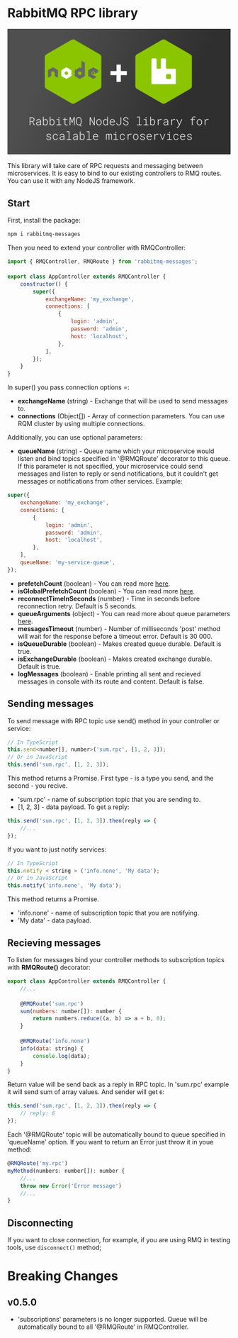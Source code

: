 # RabbitMQ RPC library

![alt cover](https://github.com/AlariCode/rabbitmq-messages/raw/master/img/cover.jpg)

This library will take care of RPC requests and messaging between microservices. It is easy to bind to our existing controllers to RMQ routes. You can use it with any NodeJS framework.

## Start

First, install the package:

```bash
npm i rabbitmq-messages
```

Then you need to extend your controller with RMQController:

```javascript
import { RMQController, RMQRoute } from 'rabbitmq-messages';

export class AppController extends RMQController {
    constructor() {
        super({
            exchangeName: 'my_exchange',
            connections: [
                {
                    login: 'admin',
                    password: 'admin',
                    host: 'localhost',
                },
            ],
        });
    }
}
```

In super() you pass connection options =:

-   **exchangeName** (string) - Exchange that will be used to send messages to.
-   **connections** (Object[]) - Array of connection parameters. You can use RQM cluster by using multiple connections.

Additionally, you can use optional parameters:

-   **queueName** (string) - Queue name which your microservice would listen and bind topics specified in '@RMQRoute' decorator to this queue. If this parameter is not specified, your microservice could send messages and listen to reply or send notifications, but it couldn't get messages or notifications from other services.
    Example:

```javascript
super({
    exchangeName: 'my_exchange',
    connections: [
        {
            login: 'admin',
            password: 'admin',
            host: 'localhost',
        },
    ],
    queueName: 'my-service-queue',
});
```

-   **prefetchCount** (boolean) - You can read more [here](https://github.com/postwait/node-amqp).
-   **isGlobalPrefetchCount** (boolean) - You can read more [here](https://github.com/postwait/node-amqp).
-   **reconnectTimeInSeconds** (number) - Time in seconds before reconnection retry. Default is 5 seconds.
-   **queueArguments** (object) - You can read more about queue parameters [here](https://www.rabbitmq.com/parameters.html).
-   **messagesTimeout** (number) - Number of milliseconds 'post' method will wait for the response before a timeout error. Default is 30 000.
-   **isQueueDurable** (boolean) - Makes created queue durable. Default is true.
-   **isExchangeDurable** (boolean) - Makes created exchange durable. Default is true.
-   **logMessages** (boolean) - Enable printing all sent and recieved messages in console with its route and content. Default is false.

## Sending messages

To send message with RPC topic use send() method in your controller or service:

```javascript
// In TypeScript
this.send<number[], number>('sum.rpc', [1, 2, 3]);
// Or in JavaScript
this.send('sum.rpc', [1, 2, 3]);
```

This method returns a Promise. First type - is a type you send, and the second - you recive.

-   'sum.rpc' - name of subscription topic that you are sending to.
-   [1, 2, 3] - data payload.
    To get a reply:

```javascript
this.send('sum.rpc', [1, 2, 3]).then(reply => {
    //...
});
```

If you want to just notify services:

```javascript
// In TypeScript
this.notify < string > ('info.none', 'My data');
// Or in JavaScript
this.notify('info.none', 'My data');
```

This method returns a Promise.

-   'info.none' - name of subscription topic that you are notifying.
-   'My data' - data payload.

## Recieving messages

To listen for messages bind your controller methods to subscription topics with **RMQRoute()** decorator:

```javascript
export class AppController extends RMQController {
    //...

    @RMQRoute('sum.rpc')
    sum(numbers: number[]): number {
        return numbers.reduce((a, b) => a + b, 0);
    }

    @RMQRoute('info.none')
    info(data: string) {
        console.log(data);
    }
}
```

Return value will be send back as a reply in RPC topic. In 'sum.rpc' example it will send sum of array values. And sender will get `6`:

```javascript
this.send('sum.rpc', [1, 2, 3]).then(reply => {
    // reply: 6
});
```

Each '@RMQRoute' topic will be automatically bound to queue specified in 'queueName' option. If you want to return an Error just throw it in youe method:

```javascript
@RMQRoute('my.rpc')
myMethod(numbers: number[]): number {
	//...
	throw new Error('Error message')
	//...
}
```

## Disconnecting

If you want to close connection, for example, if you are using RMQ in testing tools, use `disconnect()` method;

# Breaking Changes

## v0.5.0

-   'subscriptions' parameters is no longer supported. Queue will be automatically bound to all '@RMQRoute' in RMQController.
